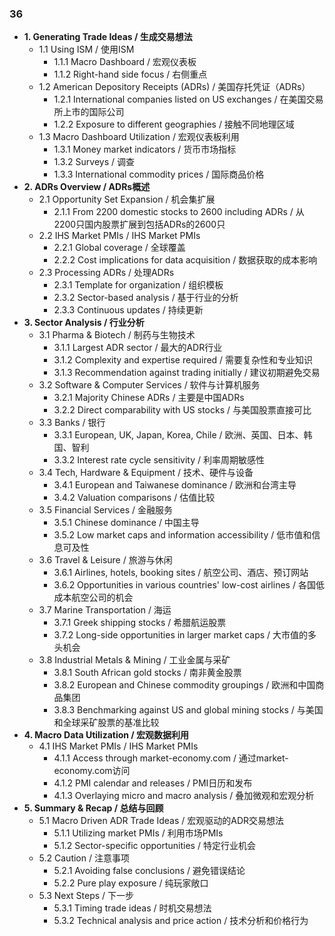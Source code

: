 ### 36
- **1. Generating Trade Ideas / 生成交易想法**
    - 1.1 Using ISM / 使用ISM
        - 1.1.1 Macro Dashboard / 宏观仪表板
        - 1.1.2 Right-hand side focus / 右侧重点
    - 1.2 American Depository Receipts (ADRs) / 美国存托凭证（ADRs）
        - 1.2.1 International companies listed on US exchanges / 在美国交易所上市的国际公司
        - 1.2.2 Exposure to different geographies / 接触不同地理区域
    - 1.3 Macro Dashboard Utilization / 宏观仪表板利用
        - 1.3.1 Money market indicators / 货币市场指标
        - 1.3.2 Surveys / 调查
        - 1.3.3 International commodity prices / 国际商品价格
- **2. ADRs Overview / ADRs概述**
    - 2.1 Opportunity Set Expansion / 机会集扩展
        - 2.1.1 From 2200 domestic stocks to 2600 including ADRs / 从2200只国内股票扩展到包括ADRs的2600只
    - 2.2 IHS Market PMIs / IHS Market PMIs
        - 2.2.1 Global coverage / 全球覆盖
        - 2.2.2 Cost implications for data acquisition / 数据获取的成本影响
    - 2.3 Processing ADRs / 处理ADRs
        - 2.3.1 Template for organization / 组织模板
        - 2.3.2 Sector-based analysis / 基于行业的分析
        - 2.3.3 Continuous updates / 持续更新
- **3. Sector Analysis / 行业分析**
    - 3.1 Pharma & Biotech / 制药与生物技术
        - 3.1.1 Largest ADR sector / 最大的ADR行业
        - 3.1.2 Complexity and expertise required / 需要复杂性和专业知识
        - 3.1.3 Recommendation against trading initially / 建议初期避免交易
    - 3.2 Software & Computer Services / 软件与计算机服务
        - 3.2.1 Majority Chinese ADRs / 主要是中国ADRs
        - 3.2.2 Direct comparability with US stocks / 与美国股票直接可比
    - 3.3 Banks / 银行
        - 3.3.1 European, UK, Japan, Korea, Chile / 欧洲、英国、日本、韩国、智利
        - 3.3.2 Interest rate cycle sensitivity / 利率周期敏感性
    - 3.4 Tech, Hardware & Equipment / 技术、硬件与设备
        - 3.4.1 European and Taiwanese dominance / 欧洲和台湾主导
        - 3.4.2 Valuation comparisons / 估值比较
    - 3.5 Financial Services / 金融服务
        - 3.5.1 Chinese dominance / 中国主导
        - 3.5.2 Low market caps and information accessibility / 低市值和信息可及性
    - 3.6 Travel & Leisure / 旅游与休闲
        - 3.6.1 Airlines, hotels, booking sites / 航空公司、酒店、预订网站
        - 3.6.2 Opportunities in various countries' low-cost airlines / 各国低成本航空公司的机会
    - 3.7 Marine Transportation / 海运
        - 3.7.1 Greek shipping stocks / 希腊航运股票
        - 3.7.2 Long-side opportunities in larger market caps / 大市值的多头机会
    - 3.8 Industrial Metals & Mining / 工业金属与采矿
        - 3.8.1 South African gold stocks / 南非黄金股票
        - 3.8.2 European and Chinese commodity groupings / 欧洲和中国商品集团
        - 3.8.3 Benchmarking against US and global mining stocks / 与美国和全球采矿股票的基准比较
- **4. Macro Data Utilization / 宏观数据利用**
    - 4.1 IHS Market PMIs / IHS Market PMIs
        - 4.1.1 Access through market-economy.com / 通过market-economy.com访问
        - 4.1.2 PMI calendar and releases / PMI日历和发布
        - 4.1.3 Overlaying micro and macro analysis / 叠加微观和宏观分析
- **5. Summary & Recap / 总结与回顾**
    - 5.1 Macro Driven ADR Trade Ideas / 宏观驱动的ADR交易想法
        - 5.1.1 Utilizing market PMIs / 利用市场PMIs
        - 5.1.2 Sector-specific opportunities / 特定行业机会
    - 5.2 Caution / 注意事项
        - 5.2.1 Avoiding false conclusions / 避免错误结论
        - 5.2.2 Pure play exposure / 纯玩家敞口
    - 5.3 Next Steps / 下一步
        - 5.3.1 Timing trade ideas / 时机交易想法
        - 5.3.2 Technical analysis and price action / 技术分析和价格行为
